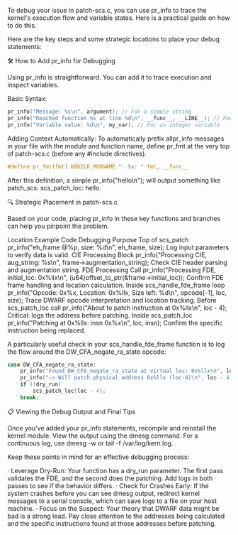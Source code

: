 To debug your issue in patch-scs.c, you can use pr_info to trace the kernel's execution flow and variable states. Here is a practical guide on how to do this.

Here are the key steps and some strategic locations to place your debug statements:

🛠️ How to Add pr_info for Debugging

Using pr_info is straightforward. You can add it to trace execution and inspect variables.

Basic Syntax:

```c
pr_info("Message: %s\n", argument); // For a simple string
pr_info("Reached function %s at line %d\n", __func__, __LINE__); // For function name and line number
pr_info("Variable value: %d\n", my_var); // For an integer variable
```

Adding Context Automatically:
To automatically prefix allpr_info messages in your file with the module and function name, define pr_fmt at the very top of patch-scs.c (before any #include directives).

```c
#define pr_fmt(fmt) KBUILD_MODNAME ": %s: " fmt, __func__
```

After this definition, a simple pr_info("hello\n"); will output something like patch_scs: scs_patch_loc: hello.

🔍 Strategic Placement in patch-scs.c

Based on your code, placing pr_info in these key functions and branches can help you pinpoint the problem.

Location Example Code Debugging Purpose
Top of scs_patch pr_info("eh_frame @%p, size: %d\n", eh_frame, size); Log input parameters to verify data is valid.
CIE Processing Block pr_info("Processing CIE, aug_string: %s\n", frame->augmentation_string); Check CIE header parsing and augmentation string.
FDE Processing Call pr_info("Processing FDE, initial_loc: 0x%llx\n", (u64)offset_to_ptr(&frame->initial_loc)); Confirm FDE frame handling and location calculation.
Inside scs_handle_fde_frame loop pr_info("Opcode: 0x%x, Location: 0x%llx, Size left: %d\n", opcode[-1], loc, size); Trace DWARF opcode interpretation and location tracking.
Before scs_patch_loc call pr_info("About to patch instruction at 0x%llx\n", loc - 4); Critical: logs the address before patching.
Inside scs_patch_loc pr_info("Patching at 0x%llx: insn 0x%x\n", loc, insn); Confirm the specific instruction being replaced.

A particularly useful check in your scs_handle_fde_frame function is to log the flow around the DW_CFA_negate_ra_state opcode:

```c
case DW_CFA_negate_ra_state:
    pr_info("Found DW_CFA_negate_ra_state at virtual loc: 0x%llx\n", loc);
    pr_info("-> Will patch physical address 0x%llx (loc-4)\n", loc - 4);
    if (!dry_run)
        scs_patch_loc(loc - 4);
    break;
```

📋 Viewing the Debug Output and Final Tips

Once you've added your pr_info statements, recompile and reinstall the kernel module. View the output using the dmesg command. For a continuous log, use dmesg -w or tail -f /var/log/kern.log.

Keep these points in mind for an effective debugging process:

· Leverage Dry-Run: Your function has a dry_run parameter. The first pass validates the FDE, and the second does the patching. Add logs in both passes to see if the behavior differs.
· Check for Crashes Early: If the system crashes before you can see dmesg output, redirect kernel messages to a serial console, which can save logs to a file on your host machine.
· Focus on the Suspect: Your theory that DWARF data might be bad is a strong lead. Pay close attention to the addresses being calculated and the specific instructions found at those addresses before patching.